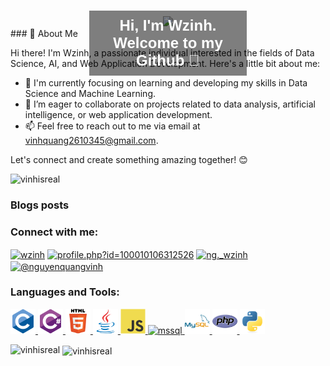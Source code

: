 <div align="center" style="position: relative; text-align: center;">
  <img src="https://i.pinimg.com/originals/9f/92/6c/9f926c8c220127d81c8ba6897aa8d5db.gif" ">
  <h3 style="position: absolute; top: 50%; left: 50%; transform: translate(-50%, -50%); font-family: 'Arial', sans-serif; font-size: 24px; color: #FFFFFF; background-color: rgba(0, 0, 0, 0.5); padding: 10px;">Hi, I'm Wzinh. Welcome to my Github 👋</h3>
</div>
### 👀 About Me

Hi there! I'm Wzinh, a passionate individual interested in the fields of Data Science, AI, and Web Application Development. Here's a little bit about me:

- 🌱 I'm currently focusing on learning and developing my skills in Data Science and Machine Learning.
- 💞️ I’m eager to collaborate on projects related to data analysis, artificial intelligence, or web application development.
- 📫 Feel free to reach out to me via email at [vinhquang2610345@gmail.com](mailto:vinhquang2610345@gmail.com).

Let's connect and create something amazing together! 😊

<p align="left"> <img src="https://komarev.com/ghpvc/?username=vinhisreal&label=Profile%20views&color=0e75b6&style=flat" alt="vinhisreal" /> </p>

### Blogs posts
<!-- BLOG-POST-LIST:START -->
<!-- BLOG-POST-LIST:END -->

<h3 align="left">Connect with me:</h3>
<p align="left">
<a href="https://dev.to/vinhisreal" target="blank"><img align="center" src="https://raw.githubusercontent.com/rahuldkjain/github-profile-readme-generator/master/src/images/icons/Social/devto.svg" alt="wzinh" height="30" width="40" /></a>
<a href="https://fb.com/profile.php?id=100010106312526" target="blank"><img align="center" src="https://raw.githubusercontent.com/rahuldkjain/github-profile-readme-generator/master/src/images/icons/Social/facebook.svg" alt="profile.php?id=100010106312526" height="30" width="40" /></a>
<a href="https://instagram.com/ng._wzinh" target="blank"><img align="center" src="https://raw.githubusercontent.com/rahuldkjain/github-profile-readme-generator/master/src/images/icons/Social/instagram.svg" alt="ng._wzinh" height="30" width="40" /></a>
<a href="https://medium.com/@nguyenquangvinh" target="blank"><img align="center" src="https://raw.githubusercontent.com/rahuldkjain/github-profile-readme-generator/master/src/images/icons/Social/medium.svg" alt="@nguyenquangvinh" height="30" width="40" /></a>
</p>

<h3 align="left">Languages and Tools:</h3>
<p align="left"> <a href="https://www.cprogramming.com/" target="_blank" rel="noreferrer"> <img src="https://raw.githubusercontent.com/devicons/devicon/master/icons/c/c-original.svg" alt="c" width="40" height="40"/> </a> <a href="https://www.w3schools.com/cs/" target="_blank" rel="noreferrer"> <img src="https://raw.githubusercontent.com/devicons/devicon/master/icons/csharp/csharp-original.svg" alt="csharp" width="40" height="40"/> </a> <a href="https://www.w3.org/html/" target="_blank" rel="noreferrer"> <img src="https://raw.githubusercontent.com/devicons/devicon/master/icons/html5/html5-original-wordmark.svg" alt="html5" width="40" height="40"/> </a> <a href="https://www.java.com" target="_blank" rel="noreferrer"> <img src="https://raw.githubusercontent.com/devicons/devicon/master/icons/java/java-original.svg" alt="java" width="40" height="40"/> </a> <a href="https://developer.mozilla.org/en-US/docs/Web/JavaScript" target="_blank" rel="noreferrer"> <img src="https://raw.githubusercontent.com/devicons/devicon/master/icons/javascript/javascript-original.svg" alt="javascript" width="40" height="40"/> </a> <a href="https://www.microsoft.com/en-us/sql-server" target="_blank" rel="noreferrer"> <img src="https://www.svgrepo.com/show/303229/microsoft-sql-server-logo.svg" alt="mssql" width="40" height="40"/> </a> <a href="https://www.mysql.com/" target="_blank" rel="noreferrer"> <img src="https://raw.githubusercontent.com/devicons/devicon/master/icons/mysql/mysql-original-wordmark.svg" alt="mysql" width="40" height="40"/> </a> <a href="https://www.php.net" target="_blank" rel="noreferrer"> <img src="https://raw.githubusercontent.com/devicons/devicon/master/icons/php/php-original.svg" alt="php" width="40" height="40"/> </a> <a href="https://www.python.org" target="_blank" rel="noreferrer"> <img src="https://raw.githubusercontent.com/devicons/devicon/master/icons/python/python-original.svg" alt="python" width="40" height="40"/> </a> </p>

<p><img align="left" src="https://github-readme-stats.vercel.app/api/top-langs?username=vinhisreal&show_icons=true&locale=en&layout=compact" alt="vinhisreal" /></p>

<p>&nbsp;<img align="center" src="https://github-readme-stats.vercel.app/api?username=vinhisreal&show_icons=true&locale=en" alt="vinhisreal" /></p>
